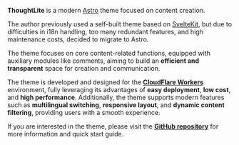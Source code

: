 **ThoughtLite** is a modern [Astro](https://astro.build/) theme focused on content creation.

The author previously used a self-built theme based on [SvelteKit](https://svelte.dev/docs/kit/introduction), but due to difficulties in i18n handling, too many redundant features, and high maintenance costs, decided to migrate to Astro.

The theme focuses on core content-related functions, equipped with auxiliary modules like comments, aiming to build an **efficient and transparent** space for creation and communication.

The theme is developed and designed for the [**CloudFlare Workers**](https://workers.cloudflare.com/) environment, fully leveraging its advantages of **easy deployment**, **low cost**, and **high performance**. Additionally, the theme supports modern features such as **multilingual switching**, **responsive layout**, and **dynamic content filtering**, providing users with a smooth experience.

If you are interested in the theme, please visit the [**GitHub repository**](https://github.com/tuyuritio/astro-theme-thought-lite) for more information and quick start guide.

